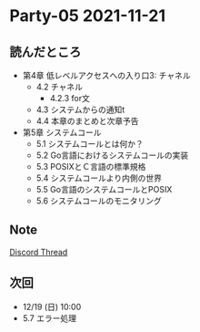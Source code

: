 # Party-05 2021-11-21
## 読んだところ
- 第4章 低レベルアクセスへの入り口3: チャネル
  - 4.2 チャネル
    - 4.2.3 for文
  - 4.3 システムからの通知t 
  - 4.4 本章のまとめと次章予告
- 第5章 システムコール
  - 5.1 システムコールとは何か？
  - 5.2 Go言語におけるシステムコールの実装
  - 5.3 POSIXとＣ言語の標準規格
  - 5.4 システムコールより内側の世界
  - 5.5 Go言語のシステムコールとPOSIX
  - 5.6 システムコールのモニタリング

## Note
[Discord Thread](https://discord.com/channels/689414179752247409/725156029033218080/911783240359088189)

## 次回
- 12/19 (日) 10:00
- 5.7 エラー処理
